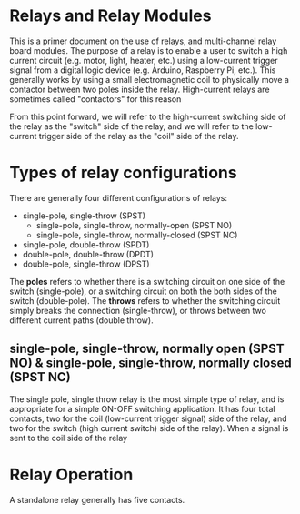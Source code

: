 # Relays and Relay Modules

This is a primer document on the use of relays, and multi-channel relay board modules.  The purpose of a relay is to enable a user to switch a high current circuit (e.g. motor, light, heater, etc.) using a low-current trigger signal from a digital logic device (e.g. Arduino, Raspberry Pi, etc.).  This generally works by using a small electromagnetic coil to physically move a contactor between two poles inside the relay.  High-current relays are sometimes called "contactors" for this reason

From this point forward, we will refer to the high-current switching side of the relay as the "switch" side of the relay, and we will refer to the low-current trigger side of the relay as the "coil" side of the relay.

# Types of relay configurations

There are generally four different configurations of relays:

 - single-pole, single-throw (SPST)
   - single-pole, single-throw, normally-open (SPST NO)
   - single-pole, single-throw, normally-closed (SPST NC)
 - single-pole, double-throw (SPDT)
 - double-pole, double-throw (DPDT)
 - double-pole, single-throw (DPST)

The **poles** refers to whether there is a switching circuit on one side of the switch (single-pole), or a switching circuit on both the both sides of the switch (double-pole).  The **throws** refers to whether the switching circuit simply breaks the connection (single-throw), or throws between two different current paths (double throw).  

## single-pole, single-throw, normally open (SPST NO) & single-pole, single-throw, normally closed (SPST NC)

The single pole, single throw relay is the most simple type of relay, and is appropriate for a simple ON-OFF switching application.  It has four total contacts, two for the coil (low-current trigger signal) side of the relay, and two for the switch (high current switch) side of the relay).  When a signal is sent to the coil side of the relay



# Relay Operation

A standalone relay generally has five contacts.
